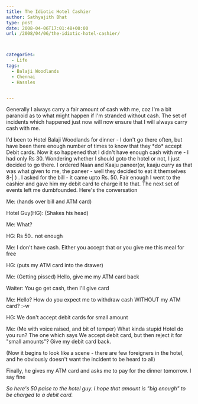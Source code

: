 ```yaml
---
title: The Idiotic Hotel Cashier
author: Sathyajith Bhat
type: post
date: 2008-04-06T17:01:48+00:00
url: /2008/04/06/the-idiotic-hotel-cashier/



categories:
  - Life
tags:
  - Balaji Woodlands
  - Chennai
  - Hassles


---
```

Generally I always carry a fair amount of cash with me, coz I'm a bit paranoid as to what might happen if I'm stranded without cash. The set of incidents which happened just now will now ensure that I will always carry cash with me.

I'd been to Hotel Balaji Woodlands for dinner - I don't go there often, but have been there enough number of times to know that they \*do\* accept Debit cards. Now it so happened that I didn't have enough cash with me - I had only Rs 30. Wondering whether I should goto the hotel or not, I just decided to go there. I ordered Naan and Kaaju paneer(or, kaaju curry as that was what given to me, the paneer - well they decided to eat it themselves 8-| ) . I asked for the bill - it came upto Rs. 50. Fair enough I went to the cashier and gave him my debit card to charge it to that. The next set of events left me dumbfounded. Here's the conversation

Me: (hands over bill and ATM card)

Hotel Guy(HG): (Shakes his head)

Me: What?

HG: Rs 50.. not enough

Me: I don't have cash. Either you accept that or you give me this meal for free

HG: (puts my ATM card into the drawer)

Me: (Getting pissed) Hello, give me my ATM card back

Waiter: You go get cash, then I'll give card

Me: Hello? How do you expect me to withdraw cash WITHOUT my ATM card? :-w

HG: We don't accept debit cards for small amount

Me: (Me with voice raised, and bit of temper) What kinda stupid Hotel do you run? The one which says We accept debit card, but then reject it for "small amounts"? Give my debit card back.

(Now it begins to look like a scene - there are few foreigners in the hotel, and he obviously doesn't want the incident to be heard to all)

Finally, he gives my ATM card and asks me to pay for the dinner tomorrow. I say fine

_So here's 50 paise to the hotel guy. I hope that amount is "big enough" to be charged to a debit card._
